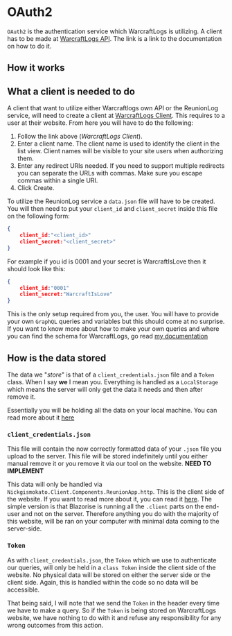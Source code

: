 # OAuth2

`OAuth2` is the authentication service which WarcraftLogs is utilizing. A client has to be made at [WarcraftLogs API](https://www.warcraftlogs.com/api/docsm). The link is a link to the documentation on how to do it.

## How it works



## What a client is needed to do

A client that want to utilize either Warcraftlogs own API or the ReunionLog service, will need to create a client at [WarcraftLogs Client](https://www.warcraftlogs.com/api/clients/). This requires to a user at their website. From here you will have to do the following:

1. Follow the link above (*WarcraftLogs Client*).
2. Enter a client name. The client name is used to identify the client in the list view. Client names will be visible to your site users when authorizing them.
3. Enter any redirect URIs needed. If you need to support multiple redirects you can separate the URLs with commas. Make sure you escape commas within a single URI.
4. Click Create. 

To utilize the ReunionLog service a `data.json` file will have to be created. You will then need to put your `client_id` and `client_secret` inside this file on the following form:

```json
{
	client_id:"<client_id>"
	client_secret:"<client_secret>"
}
```
For example if you id is 0001 and your secret is WarcraftIsLove then it should look like this:

```json
{
	client_id:"0001"
	client_secret:"WarcraftIsLove"
}
```

This is the only setup required from you, the user. You will have to provide your own `GraphQL` queries and variables but this should come at no surprise. If you want to know more about how to make your own queries and where you can find the schema for WarcraftLogs, go read [my documentation](../GQL/Overview.md)


## How is the data stored

The data we "*store*" is that of a `client_credentials.json` file and a `Token` class. When I say **we** I mean you. Everything is handled as a `LocalStorage` which means the server will only get the data it needs and then after remove it. 

Essentially you will be holding all the data on your local machine. You can read more about it [here](https://github.com/Blazored/LocalStorage)

### `client_credentials.json`

This file will contain the now correctly formatted data of your `.json` file you upload to the server. This file will be stored indefinitely until you either manual remove it or you remove it via our tool on the website. **NEED TO IMPLEMENT**

This data will only be handled via `Nickgismokato.Client.Components.ReunionApp.http`. This is the client side of the website. If you want to read more about it, you can read it [here](../../Website/server_client.md). The simple version is that Blazorise is running all the `.client` parts on the end-user and not on the server. Therefore anything you do with the majority of this website, will be ran on your computer with minimal data coming to the server-side.

### `Token`

As with `client_credentials.json`, the `Token` which we use to authenticate our queries, will only be held in a `class Token` inside the client side of the website. No physical data will be stored on either the server side or the client side. Again, this is handled within the code so no data will be accessible.

That being said, I will note that we send the `Token` in the header every time we have to make a query. So if the `Token` is being stored on WarcraftLogs website, we have nothing to do with it and refuse any responsibility for any wrong outcomes from this action. 

